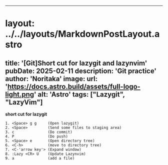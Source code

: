 
---
# layout: ../../layouts/MarkdownPostLayout.astro
title: '[Git]Short cut for lazygit and lazynvim'
pubDate: 2025-02-11
description: 'Git practice'
author: 'Noritaka'
image:
    url: 'https://docs.astro.build/assets/full-logo-light.png'
    alt: 'Astro'
tags: ["Lazygit", "LazyVim"]
---



**short cut for lazygit**
```
1. <Space> g g     (Open lazygit)
2. <Space>         (Send some files to staging area)
3. c               (Do commit)
4. P               (Do push)
5. <Space> e       (Open directory tree)
6. <C-h>           (move to directory tree)
7. <C-'arrow key'> (Expand window)
8. :Lazy <CR> U    (Update Lazynvim)
9. a               (add a file)
```
